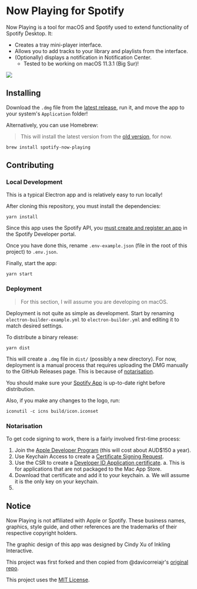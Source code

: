 # Now Playing for Spotify

Now Playing is a tool for macOS and Spotify used to extend functionality of Spotify Desktop. It:

- Creates a tray mini-player interface.
- Allows you to add tracks to your library and playlists from the interface.
- (Optionally) displays a notification in Notification Center.
  - Tested to be working on macOS 11.3.1 (Big Sur)!

![](spotify-now-playing.gif)

## Installing

Download the `.dmg` file from the [latest release][latest-release], run it, and move the app to your 
system's `Application` folder!

Alternatively, you can use Homebrew:

> This will install the latest version from the [old version][old-version-repo], for now.

```
brew install spotify-now-playing
```

## Contributing

### Local Development

This is a typical Electron app and is relatively easy to run locally!

After cloning this repository, you must install the dependencies:

```
yarn install
```

Since this app uses the Spotify API, you [must create and register an app][spotify-app-registration] in the Spotify 
Developer portal.

Once you have done this, rename `.env-example.json` (file in the root of this project) to `.env.json`.

Finally, start the app:

```
yarn start
```

### Deployment

> For this section, I will assume you are developing on macOS.

Deployment is not quite as simple as development. Start by renaming `electron-builder-example.yml` to 
`electron-builder.yml` and editing it to match desired settings.

To distribute a binary release:

```
yarn dist
```

This will create a `.dmg` file in `dist/` (possibly a new directory). For now, deployment is a manual process that 
requires uploading the DMG manually to the GitHub Releases page. This is because of [notarisation](#notarisation).

You should make sure your [Spotify App][spotify-developers] is up-to-date right before distribution.

Also, if you make any changes to the logo, run:

```
iconutil -c icns build/icon.iconset
```

### Notarisation

To get code signing to work, there is a fairly involved first-time process:

1. Join the [Apple Developer Program][apple-developer-program] (this will cost about AUD$150 a year).
2. Use Keychain Access to create a [Certificate Signing Request][csr-apple].
3. Use the CSR to create a [Developer ID Application certificate][certificate-create-apple].
  a. This is for applications that are not packaged to the Mac App Store.
4. Download that certificate and add it to your keychain.
  a. We will assume it is the only key on your keychain.
5. 

## Notice

Now Playing is not affiliated with Apple or Spotify. These business names, graphics, style guide, and other 
references are the trademarks of their respective copyright holders.

The graphic design of this app was designed by Cindy Xu of Inkling Interactive.

This project was first forked and then copied from @davicorreiajr's [original repo][old-version-repo].

This project uses the [MIT License](LICENSE).

[latest-release]: https://github.com/teaminkling/mac-spotify-np/releases/latest
[spotify-app-registration]: https://developer.spotify.com/documentation/general/guides/app-settings/#register-your-app
[github-new-token]: https://github.com/settings/tokens/new
[old-version-repo]: https://github.com/davicorreiajr/spotify-now-playing
[apple-developer-program]: https://developer.apple.com/programs/
[csr-apple]: https://help.apple.com/developer-account/#/devbfa00fef7
[certificate-create-apple]: https://help.apple.com/developer-account/#/dev04fd06d56
[spotify-developers]: https://developer.spotify.com/
